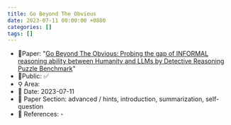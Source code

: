 ```yaml
---
title: Go Beyond The Obvious
date: 2023-07-11 00:00:00 +0800
categories: []
tags: []
---
```


- 📙Paper: "[Go Beyond The Obvious: Probing the gap of INFORMAL reasoning ability between Humanity and LLMs by Detective Reasoning Puzzle Benchmark](https://arxiv.org/abs/2307.05113)"
- 🔑Public: ✅
- ⚲ Area: 
- 📅 Date: 2023-07-11
- 🔎 Paper Section: advanced / hints, introduction, summarization, self-question
- 📝 References: -
